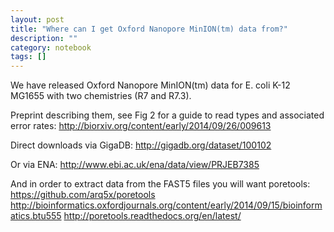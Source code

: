 ```yaml
---
layout: post
title: "Where can I get Oxford Nanopore MinION(tm) data from?"
description: ""
category: notebook 
tags: []
---
```



We have released Oxford Nanopore MinION(tm) data for E. coli K-12 MG1655 with two chemistries (R7 and R7.3).

Preprint describing them, see Fig 2 for a guide to read types and associated error rates:
<http://biorxiv.org/content/early/2014/09/26/009613>

Direct downloads via GigaDB:
<http://gigadb.org/dataset/100102>

Or via ENA:
<http://www.ebi.ac.uk/ena/data/view/PRJEB7385>

And in order to extract data from the FAST5 files you will want poretools:
<https://github.com/arq5x/poretools>
<http://bioinformatics.oxfordjournals.org/content/early/2014/09/15/bioinformatics.btu555>
<http://poretools.readthedocs.org/en/latest/>

